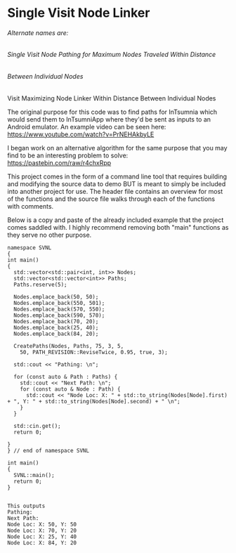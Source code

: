 # Single Visit Node Linker

###### Alternate names are:

###### Single Visit Node Pathing for Maximum Nodes Traveled Within Distance 

###### Between Individual Nodes

Visit Maximizing Node Linker Within Distance Between Individual Nodes

The original purpose for this code was to find paths for InTsumnia which would send them to InTsumniApp where they'd be sent as inputs to an Android emulator. An example video can be seen here: https://www.youtube.com/watch?v=PrNEHAkbyLE

I began work on an alternative algorithm for the same purpose that you may find to be an interesting problem to solve: https://pastebin.com/raw/r4chxRpp

This project comes in the form of a command line tool that requires building and modifying the source data to demo BUT is meant to simply be included into another project for use. The header file contains an overview for most of the functions and the source file walks through each of the functions with comments.

Below is a copy and paste of the already included example that the project comes saddled with. I highly recommend removing both "main" functions as they serve no other purpose.

```
namespace SVNL
{
int main()
{
  std::vector<std::pair<int, int>> Nodes;
  std::vector<std::vector<int>> Paths;
  Paths.reserve(5);

  Nodes.emplace_back(50, 50);
  Nodes.emplace_back(550, 501);
  Nodes.emplace_back(570, 550);
  Nodes.emplace_back(590, 570);
  Nodes.emplace_back(70, 20);
  Nodes.emplace_back(25, 40);
  Nodes.emplace_back(84, 20);

  CreatePaths(Nodes, Paths, 75, 3, 5,
    50, PATH_REVISION::ReviseTwice, 0.95, true, 3);

  std::cout << "Pathing: \n";

  for (const auto & Path : Paths) {
    std::cout << "Next Path: \n";
    for (const auto & Node : Path) {
      std::cout << "Node Loc: X: " + std::to_string(Nodes[Node].first) + ", Y: " + std::to_string(Nodes[Node].second) + " \n";
    }
  }

  std::cin.get();
  return 0;

}
} // end of namespace SVNL

int main()
{
  SVNL::main();
  return 0;
}


This outputs
Pathing:
Next Path:
Node Loc: X: 50, Y: 50
Node Loc: X: 70, Y: 20
Node Loc: X: 25, Y: 40
Node Loc: X: 84, Y: 20
```
